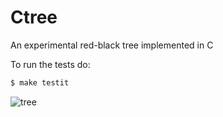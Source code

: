 # Ctree

An experimental red-black tree implemented in C

To run the tests do:

```sh
$ make testit
```

![tree](http://i.giphy.com/MZYTTukHJheIU.gif)
